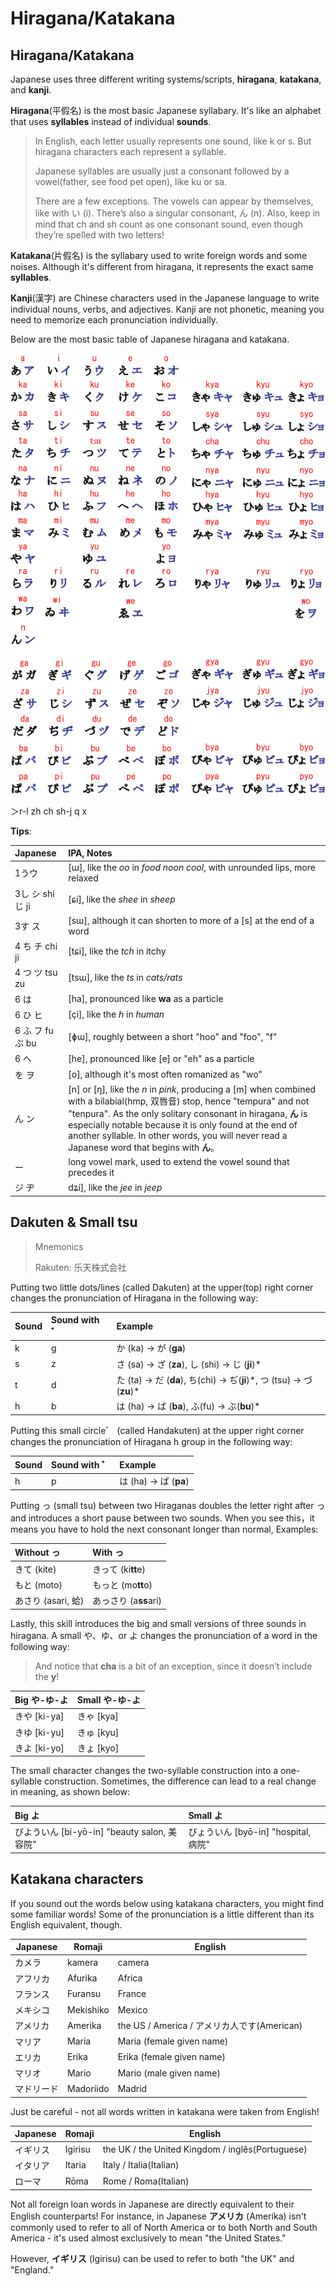 # Hiragana/Katakana

## Hiragana/Katakana

Japanese uses three different writing systems/scripts, **hiragana**, **katakana**, and **kanji**.

**Hiragana**\(平假名\) is the most basic Japanese syllabary. It's like an alphabet that uses **syllables** instead of individual **sounds**.

> In English, each letter usually represents one sound, like k or s. But hiragana characters each represent a syllable.
>
> Japanese syllables are usually just a consonant followed by a vowel(father, see food pet open), like ku or sa. 
>
> There are a few exceptions. The vowels can appear by themselves, like with 
> い (i). There’s also a singular consonant, ん (n). Also, keep in mind that ch and sh count as one consonant sound, even though they’re spelled with two letters! 

**Katakana**\(片假名\) is the syllabary used to write foreign words and some noises. Although it's different from hiragana, it represents the exact same **syllables**.

**Kanji**\(漢字\) are Chinese characters used in the Japanese language to write individual nouns, verbs, and adjectives. Kanji are not phonetic, meaning you need to memorize each pronunciation individually.

Below are the most basic table of Japanese hiragana and katakana.

![father see food pet open](../../.gitbook/assets/jp_alphabettical.gif)

＞r-l zh ch sh-j q x

**Tips**:

| Japanese | IPA, Notes |
| :--- | :--- |
| 1うウ | \[ɯ\], like the _oo_ in _food_ _noon_ _cool_, with unrounded lips, more relaxed |
| 3し シ shiじ ji | \[ɕi\], like the _shee_ in _sheep_ |
| 3す ス | \[sɯ\], although it can shorten to more of a \[s\] at the end of a word |
| 4 ち チ chi  ji | \[tɕi\], like the _tch_ in itchy |
| 4 つ ツ tsu  zu | \[tsɯ\], like the _ts_ in _cats/rats_ |
| 6 は | \[ha\], pronounced like **wa** as a particle |
| 6 ひ ヒ | \[çi\], like the _h_ in _human_ |
| 6 ふ フ fuぶ bu | \[ɸɯ\], roughly between a short "hoo" and "foo", "f" |
| 6 へ | \[he\], pronounced like \[e\] or "eh" as a particle |
| を ヲ | \[o\], although it's most often romanized as "wo" |
| ん ン | \[n\] or \[ŋ\], like the _n_ in _pink_, producing a \[m\] when combined with a bilabial\(hmp, 双唇音\) stop, hence "tempura" and not "tenpura".  As the only solitary consonant in hiragana, **ん** is especially notable because it is only found at the end of another syllable. In other words, you will never read a Japanese word that begins with **ん**。 |
| ー | long vowel mark, used to extend the vowel sound that precedes it |
| ジ  ヂ | dʑi\], like the _jee_ in _jeep_ |

## Dakuten & Small tsu

> Mnemonics
>
> Rakuten: 乐天株式会社

Putting two little dots/lines \(called Dakuten\) at the upper(top) right corner changes the pronunciation of Hiragana in the following way:

| Sound | Sound with ゛ | Example |
| :--- | :--- | :--- |
| k | g | か \(ka\) → が \(**ga**\) |
| s | z | さ \(sa\) → ざ \(**za**\), し \(shi\) → じ \(**ji**\)\* |
| t | d | た \(ta\) → だ \(**da**\), ち(chi) →  ぢ(**ji**)*, つ \(tsu\) → づ \(**zu**\)\* |
| h | b | は \(ha\) → ば \(**ba**\), ふ(fu) → ぶ(**bu**)* |


Putting this small circle゜ \(called Handakuten\) at the upper right corner changes the pronunciation of Hiragana h group in the following way:

| Sound | Sound with ゜ | Example |
| :--- | :--- | :--- |
| h | p | は \(ha\) → ぱ \(**pa**\) |

Putting っ \(small tsu\) between two Hiraganas doubles the letter right after っ and introduces a short pause between two sounds. When you see this，it means you have to hold the next consonant longer than normal, Examples:

| Without っ | With っ |
| :--- | :--- |
| きて \(kite\) | きって \(ki**tt**e\) |
| もと \(moto\) | もっと \(mo**tt**o\) |
| あさり \(asari, 蛤\) | あっさり \(a**ss**ari\) |

Lastly, this skill introduces the big and small versions of three sounds in hiragana. A small や、ゆ、or よ changes the pronunciation of a word in the following way:

> And notice that **cha** is a bit of an exception, since it doesn’t include the **y**!

| Big や-ゆ-よ | Small や-ゆ-よ |
| :--- | :--- |
| きや \[ki-ya\] | きゃ \[kya\] |
| きゆ \[ki-yu\] | きゅ \[kyu\] |
| きよ \[ki-yo\] | きょ \[kyo\] |

The small character changes the two-syllable construction into a one-syllable construction. Sometimes, the difference can lead to a real change in meaning, as shown below:

| Big よ | Small よ |
| :--- | :--- |
| びよういん \[bi-yō-in\] "beauty salon, 美容院" | びょういん \[byō-in\] "hospital, 病院" |

## Katakana characters

If you sound out the words below using katakana characters, you might find some familiar words! Some of the pronunciation is a little different than its English equivalent, though.

| Japanese   | Romaji    | English                                     |
| ---------- | --------- | ------------------------------------------- |
| カメラ     | kamera    | camera                                      |
| アフリカ   | Afurika   | Africa                                      |
| フランス   | Furansu   | France                                      |
| メキシコ   | Mekishiko | Mexico                                      |
| アメリカ   | Amerika   | the US / America / アメリカ人です(American) |
| マリア     | Maria     | Maria (female given name)                   |
| エリカ     | Erika     | Erika (female given name)                   |
| マリオ     | Mario     | Mario (male given name)                     |
| マドリード | Madoriido | Madrid                                      |

Just be careful - not all words written in katakana were taken from English!

| Japanese | Romaji  | English                                          |
| -------- | ------- | ------------------------------------------------ |
| イギリス | Igirisu | the UK / the United Kingdom / inglês(Portuguese) |
| イタリア | Itaria  | Italy / Italia(Italian)                          |
| ローマ   | Rōma    | Rome / Roma(Italian)                             |

Not all foreign loan words in Japanese are directly equivalent to their English counterparts! For instance, in Japanese **アメリカ** (Amerika) isn't commonly used to refer to all of North America or to both North and South America - it's used almost exclusively to mean "the United States."

However, **イギリス** (Igirisu) can be used to refer to both "the UK" and "England."

